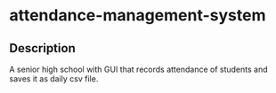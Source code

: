 # attendance-management-system
<h2>Description</h2>
A senior high school with GUI that records attendance of students and saves it as daily csv file.
